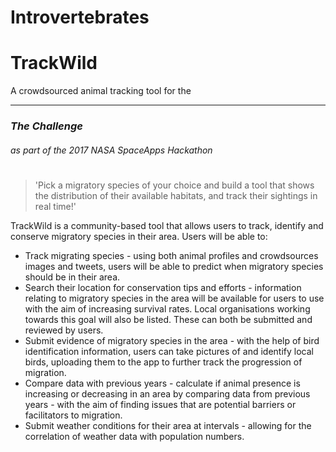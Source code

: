 # Introvertebrates
# TrackWild
A crowdsourced animal tracking tool for the
***

### *The Challenge* 
###### *as part of the 2017 NASA SpaceApps Hackathon*
#

>\'Pick a migratory species of your choice and build a tool that shows the distribution of their available habitats, and track their sightings in real time!\'

TrackWild is a community-based tool that allows users to track, identify and conserve migratory species in their area. Users will be able to:
* Track migrating species - using both animal profiles and crowdsources images and tweets, users will be able to predict when migratory species should be in their area.
* Search their location for conservation tips and efforts - information relating to migratory species in the area will be available for users to use with the aim of increasing survival rates. Local organisations working towards this goal will also be listed. These can both be submitted and reviewed by users. 
* Submit evidence of migratory species in the area - with the help of bird identification information, users can take pictures of and identify local birds, uploading them to the app to further track the progression of migration.
* Compare data with previous years - calculate if animal presence is increasing or decreasing in an area by comparing data from previous years - with the aim of finding issues that are potential barriers or facilitators to migration. 
* Submit weather conditions for their area at intervals - allowing for the correlation of weather data with population numbers.










